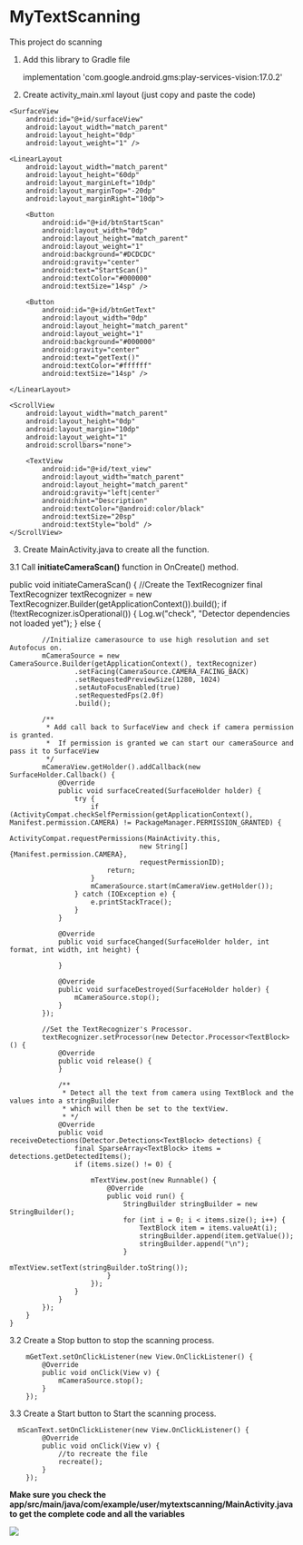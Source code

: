 # MyTextScanning
This project do scanning 


1. Add this library to Gradle file

    implementation 'com.google.android.gms:play-services-vision:17.0.2'

2.  Create activity_main.xml layout (just copy and paste the code)


<LinearLayout xmlns:android="http://schemas.android.com/apk/res/android"
    xmlns:tools="http://schemas.android.com/tools"
    android:layout_width="match_parent"
    android:layout_height="match_parent"
    android:orientation="vertical"
    tools:context="com.example.user.mytextscanning.MainActivity">

    <SurfaceView
        android:id="@+id/surfaceView"
        android:layout_width="match_parent"
        android:layout_height="0dp"
        android:layout_weight="1" />

    <LinearLayout
        android:layout_width="match_parent"
        android:layout_height="60dp"
        android:layout_marginLeft="10dp"
        android:layout_marginTop="-20dp"
        android:layout_marginRight="10dp">

        <Button
            android:id="@+id/btnStartScan"
            android:layout_width="0dp"
            android:layout_height="match_parent"
            android:layout_weight="1"
            android:background="#DCDCDC"
            android:gravity="center"
            android:text="StartScan()"
            android:textColor="#000000"
            android:textSize="14sp" />

        <Button
            android:id="@+id/btnGetText"
            android:layout_width="0dp"
            android:layout_height="match_parent"
            android:layout_weight="1"
            android:background="#000000"
            android:gravity="center"
            android:text="getText()"
            android:textColor="#ffffff"
            android:textSize="14sp" />

    </LinearLayout>

    <ScrollView
        android:layout_width="match_parent"
        android:layout_height="0dp"
        android:layout_margin="10dp"
        android:layout_weight="1"
        android:scrollbars="none">

        <TextView
            android:id="@+id/text_view"
            android:layout_width="match_parent"
            android:layout_height="match_parent"
            android:gravity="left|center"
            android:hint="Description"
            android:textColor="@android:color/black"
            android:textSize="20sp"
            android:textStyle="bold" />
    </ScrollView>

</LinearLayout>

3.  Create MainActivity.java to create all the function.

3.1 Call **initiateCameraScan()** function in OnCreate() method.

  public void initiateCameraScan() {
        //Create the TextRecognizer
        final TextRecognizer textRecognizer = new TextRecognizer.Builder(getApplicationContext()).build();
        if (!textRecognizer.isOperational()) {
            Log.w("check", "Detector dependencies not loaded yet");
        } else {

            //Initialize camerasource to use high resolution and set Autofocus on.
            mCameraSource = new CameraSource.Builder(getApplicationContext(), textRecognizer)
                    .setFacing(CameraSource.CAMERA_FACING_BACK)
                    .setRequestedPreviewSize(1280, 1024)
                    .setAutoFocusEnabled(true)
                    .setRequestedFps(2.0f)
                    .build();

            /**
             * Add call back to SurfaceView and check if camera permission is granted.
             *  If permission is granted we can start our cameraSource and pass it to SurfaceView
             */
            mCameraView.getHolder().addCallback(new SurfaceHolder.Callback() {
                @Override
                public void surfaceCreated(SurfaceHolder holder) {
                    try {
                        if (ActivityCompat.checkSelfPermission(getApplicationContext(), Manifest.permission.CAMERA) != PackageManager.PERMISSION_GRANTED) {
                            ActivityCompat.requestPermissions(MainActivity.this,
                                    new String[]{Manifest.permission.CAMERA},
                                    requestPermissionID);
                            return;
                        }
                        mCameraSource.start(mCameraView.getHolder());
                    } catch (IOException e) {
                        e.printStackTrace();
                    }
                }

                @Override
                public void surfaceChanged(SurfaceHolder holder, int format, int width, int height) {

                }

                @Override
                public void surfaceDestroyed(SurfaceHolder holder) {
                    mCameraSource.stop();
                }
            });

            //Set the TextRecognizer's Processor.
            textRecognizer.setProcessor(new Detector.Processor<TextBlock>() {
                @Override
                public void release() {
                }

                /**
                 * Detect all the text from camera using TextBlock and the values into a stringBuilder
                 * which will then be set to the textView.
                 * */
                @Override
                public void receiveDetections(Detector.Detections<TextBlock> detections) {
                    final SparseArray<TextBlock> items = detections.getDetectedItems();
                    if (items.size() != 0) {

                        mTextView.post(new Runnable() {
                            @Override
                            public void run() {
                                StringBuilder stringBuilder = new StringBuilder();
                                for (int i = 0; i < items.size(); i++) {
                                    TextBlock item = items.valueAt(i);
                                    stringBuilder.append(item.getValue());
                                    stringBuilder.append("\n");
                                }
                                mTextView.setText(stringBuilder.toString());
                            }
                        });
                    }
                }
            });
        }
    }

3.2 Create a Stop button to stop the scanning process.

        mGetText.setOnClickListener(new View.OnClickListener() {
            @Override
            public void onClick(View v) {
                mCameraSource.stop();
            }
        });

3.3 Create a Start button to Start the scanning process.

      mScanText.setOnClickListener(new View.OnClickListener() {
            @Override
            public void onClick(View v) {
                //to recreate the file
                recreate();
            }
        });


**Make sure you check the app/src/main/java/com/example/user/mytextscanning/MainActivity.java to get the complete code and all the variables**

<img src="app\src\main\java\res\drawable\mainPage.png"/>